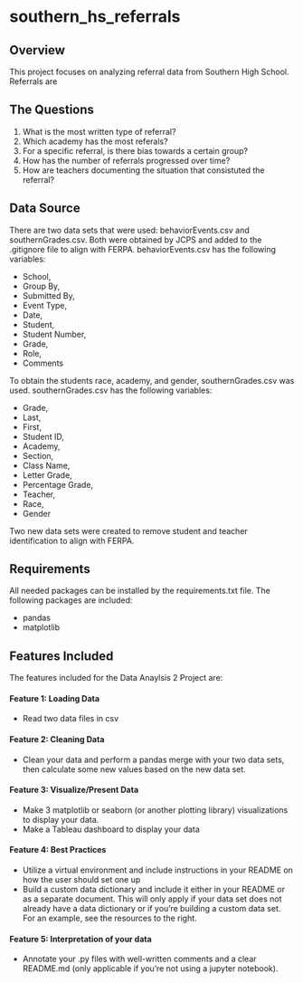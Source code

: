 # southern_hs_referrals

## Overview ##
This project focuses on analyzing referral data from Southern High School. Referrals are 

## The Questions ##
1) What is the most written type of referral? 
2) Which academy has the most referals? 
3) For a specific referral, is there bias towards a certain group?
4) How has the number of referrals progressed over time?
5) How are teachers documenting the situation that consistuted the referral?

## Data Source ##
There are two data sets that were used: behaviorEvents.csv and southernGrades.csv. Both were obtained by JCPS and added to the .gitignore file to align with FERPA. behaviorEvents.csv has the following variables: 
- School,
- Group By,
- Submitted By,
- Event Type,
- Date,
- Student,
- Student Number,
- Grade,
- Role,
- Comments

To obtain the students race, academy, and gender, southernGrades.csv was used. southernGrades.csv has the following variables:
- Grade,
- Last,
- First,
- Student ID,
- Academy,
- Section,
- Class Name,
- Letter Grade,
- Percentage Grade,
- Teacher,
- Race,
- Gender

Two new data sets were created to remove student and teacher identification to align with FERPA.

## Requirements ##
All needed packages can be installed by the requirements.txt file. The following packages are included: 
- pandas
- matplotlib

## Features Included ##

The features included for the Data Anaylsis 2 Project are: 

#### Feature 1: Loading Data ####
- Read two data files in csv

#### Feature 2: Cleaning Data ####
- Clean your data and perform a pandas merge with your two data sets, then calculate some new values based on the new data set.  

#### Feature 3: Visualize/Present Data ####
- Make 3 matplotlib or seaborn (or another plotting library) visualizations to display your data.
- Make a Tableau dashboard to display your data

#### Feature 4: Best Practices ####
- Utilize a virtual environment and include instructions in your README on how the user should set one up
- Build a custom data dictionary and include it either in your README or as a separate document. This will only apply if your data set does not already have a data dictionary or if you’re building a custom data set. For an example, see the resources to the right.

#### Feature 5: Interpretation of your data ####
- Annotate your .py files with well-written comments and a clear README.md (only applicable if you’re not using a jupyter notebook).



